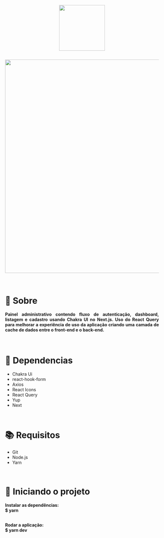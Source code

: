 <div align="center">
  <img src="https://user-images.githubusercontent.com/67304453/179739938-222e869b-c9c3-46ee-b0cd-06060c1c554c.svg" width="150" >
</div>

##

<div align="center">
  <img src="https://user-images.githubusercontent.com/67304453/179739796-cc9e5d86-d655-4c5a-b4a3-3a27ac7fcf5d.png" width="700" >
</div>

<br>
<br>

<h1>📃 Sobre</h1>

<h4 align="justify">Painel administrativo contendo fluxo de autenticação, dashboard, listagem e cadastro usando Chakra UI no Next.js. Uso do React Query para melhorar a experiência de uso da aplicação criando uma camada de cache de dados entre o front-end e o back-end.</h4>

<br>

<h1>🔧 Dependencias</h1>

<ul>
  <li>Chakra Ui</li>
  <li>react-hook-form</li>
  <li>Axios</li>
  <li>React Icons</li>
  <li>React Query</li>
  <li>Yup</li>
  <li>Next</li>
</ul>

<br>

<h1>📚 Requisitos</h1>

<ul>
  <li>Git</li>
  <li>Node.js</li>
  <li>Yarn</li>
</ul>

   <br>
   
<h1>🚀 Iniciando o projeto</h1>

<h4>
  Instalar as dependências:
  <br>
  $ yarn
  
  <br>
  <br>
  
  Rodar a aplicação:
  <br>
  $ yarn dev
</h4>
